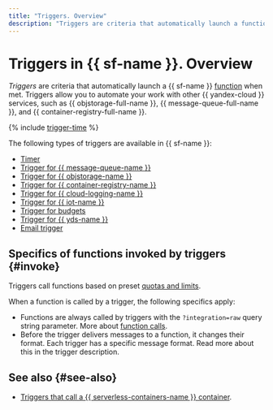 ```yaml
---
title: "Triggers. Overview"
description: "Triggers are criteria that automatically launch a function when met. Triggers let you automate your work with other {{ yandex-cloud }} services, such as Yandex Object Storage, Yandex Message Queue, and Yandex IoT Core."
---
```


# Triggers in {{ sf-name }}. Overview

_Triggers_ are criteria that automatically launch a {{ sf-name }} [function](../function.md) when met. Triggers allow you to automate your work with other {{ yandex-cloud }} services, such as {{ objstorage-full-name }}, {{ message-queue-full-name }}, and {{ container-registry-full-name }}.

{% include [trigger-time](../../../_includes/functions/trigger-time.md) %}

The following types of triggers are available in {{ sf-name }}:
* [Timer](timer.md)
* [Trigger for {{ message-queue-name }}](ymq-trigger.md)
* [Trigger for {{ objstorage-name }}](os-trigger.md)
* [Trigger for {{ container-registry-name }}](cr-trigger.md)
* [Trigger for {{ cloud-logging-name }}](cloud-logging-trigger.md)
* [Trigger for {{ iot-name }}](iot-core-trigger.md)
* [Trigger for budgets](budget-trigger.md)
* [Trigger for {{ yds-name }}](data-streams-trigger.md)
* [Email trigger](mail-trigger.md)

## Specifics of functions invoked by triggers {#invoke}

Triggers call functions based on preset [quotas and limits](../../../functions/concepts/limits.md).

When a function is called by a trigger, the following specifics apply:
- Functions are always called by triggers with the `?integration=raw` query string parameter. More about [function calls](../function-invoke.md).
- Before the trigger delivers messages to a function, it changes their format. Each trigger has a specific message format. Read more about this in the trigger description.

## See also {#see-also}

* [Triggers that call a {{ serverless-containers-name }} container](../../../serverless-containers/concepts/trigger/index.md).
